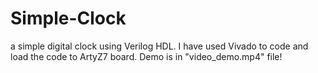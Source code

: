 # Simple-Clock
a simple digital clock using Verilog HDL. I have used Vivado to code and load the code to ArtyZ7 board. Demo is in "video_demo.mp4" file!
